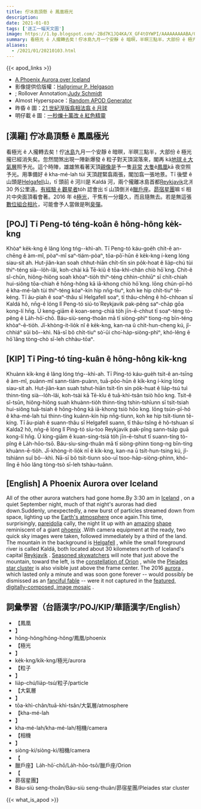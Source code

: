 ```yaml
---
title: 佇冰島頂懸 ê 鳳凰極光
description:
date: 2021-01-03
tags: ['逐工一幅天文圖']
image: https://1.bp.blogspot.com/-2Bd7K1JQ4KA/X_GF4tOYWPI/AAAAAAAAABA/0uFFh05pOxI9ptfAOIuegDRKXPpmWLh3wCLcBGAsYHQ/s960/PhoenixAurora_Helgason_960_annotated.jpeg
summary: 看極光 ê 人攏轉去矣！佇冰島九月一个安靜 ê 暗暝，半暝三點半，大部份 ê 極光攏已經消失矣。
aliases:
  - /2021/01/20210103.html
---
```


{{< apod_links >}}

- [A Phoenix Aurora over Iceland](https://apod.nasa.gov/apod/ap210103.html)
- 影像提供佮版權：[Hallgrimur P. Helgason](https://www.facebook.com/Icelandic.Photos)
- ; Rollover Annotation:[Judy Schmidt](http://geckzilla.com/)
- Almost Hyperspace：[Random APOD Generator](https://apod.nasa.gov/apod/random_apod.html)
- 昨昏 ê 圖：[21 世紀溼版翕相法翕 ê 月球](https://apod-taigi.blogspot.com/2021/01/20210102.html)
- 明仔載 ê 圖：[一秒爍十萬改 ê 紅色精靈](https://apod-taigi.blogspot.com/2021/01/20210104.html)

## [漢羅] 佇冰島頂懸 ê 鳳凰極光

看極光 ê 人攏轉去矣！佇[冰島](https://en.wikipedia.org/wiki/Iceland)九月一个安靜 ê 暗暝，半暝三點半，大部份 ê 極光攏已經消失矣。忽然間煞出現一陣新爆發 ê 粒子對天頂瀉落來，閣再 kā[地球 ê 大氣層](http://www.nasa.gov/mission_pages/sunearth/science/atmosphere-layers2.html)照予光。這个時陣，雄雄煞看著天頂[親像是](https://en.wikipedia.org/wiki/Pareidolia)予一隻[非常](https://apod.nasa.gov/apod/ap140429.html) [大隻](https://apod.nasa.gov/apod/ap121003.html)ê[鳳凰](https://en.wikipedia.org/wiki/Phoenix_(mythology))kā 夜空照予光。用準備好 ê kha-mé-lah tùi 天頂趕緊翕兩張，閣加翕一張地景。Tī 後壁 ê 山頭是[Helgafell](https://www.youtube.com/watch?v=3BuhpUn0LsE)山，tī 頭前 ê 河川是 Kaldá 河，兩个攏離冰島首都[Reykjavik](https://youtu.be/-5exa7svE5Y)北爿 30 外公里遠。[有經驗 ê 觀星者](https://c2.staticflickr.com/8/7071/7180595308_f6ba60d0b8_b.jpg)to̍h 認會出 tī 山頂倒爿ê[臘戶座](https://apod.nasa.gov/apod/ap101117.html)。[昴宿星團](https://apod.nasa.gov/apod/ap140225.html)嘛 tī 相片中央面頂看會著。2016 年 ê[極光](https://spaceplace.nasa.gov/aurora/en/)，干焦有一分鐘久，而且隨無去。若是無這張[數位組合相片](https://www.facebook.com/Icelandic.Photos/photos/pb.1859684057503918.-2207520000.1458064624./2130278890444432/)，可能會予人當做是咧[臭彈](https://en.wikipedia.org/wiki/Tall_tale)。

## [POJ] Tī Peng-tó téng-koân ê hōng-hông ke̍k-kng

Khòaⁿ ke̍k-kng ê lâng lóng tńg--khì-ah. Tī Peng-tó káu-goe̍h chi̍t-ê an-chēng ê àm-mî, pòaⁿ-mî saⁿ-tiám-pòaⁿ, tōa-pō͘-hūn ê ke̍k-kng í-keng lóng siau-sit ah. Hut-jiân-kan soah chhut-hiān chi̍t-tīn sin po̍k-hoat ê lia̍p-chú tùi thiⁿ-téng sià--lo̍h-lâi, koh-chài kā Tē-kiû ê tōa-khì-chân chiò hō͘ kng. Chit-ê sî-chūn, hiông-hiông soah khòaⁿ-tio̍h thiⁿ-téng chhin-chhiūⁿ sī chi̍t-chiah hui-siông tōa-chiah ê hōng-hông kā iā-khong chiò hō͘ kng. Iōng chún-pī-hó ê kha-mé-lah tùi thiⁿ-téng kóaⁿ-kín hip nn̄g-tiuⁿ, koh ke hip chi̍t-tiuⁿ tē-kéng. Tī āu-piah ê soaⁿ-thâu sī Helgafell soaⁿ, tī thâu-chêng ê hô-chhoan sī Kaldá hô, nn̄g-ê lóng lî Peng-tó siú-to͘ Reykjavik pak-pêng saⁿ-cha̍p gōa kong-lí hn̄g. Ū keng-giām ê koan-seng-chiá to̍h jīn-ē-chhut tī soaⁿ-téng tò-pêng ê La̍h-hō͘-chō. Báu-siù-seng-thoân mā tī siòng-phìⁿ tiong-ng bīn-téng khòaⁿ-ē-tio̍h. Jī-khòng-it-lio̍k nî ê ke̍k-kng, kan-na ū chi̍t-hun-cheng kú, jî-chhiáⁿ sûi bô--khì. Nā-sī bô chi̍t-tiuⁿ sò͘-ūi cho͘-ha̍p-siòng-phìⁿ, khó-lêng ē hō͘ lâng tòng-chò sī-leh chhàu-tōaⁿ.

## [KIP] Tī Ping-tó tíng-kuân ê hōng-hông ki̍k-kng

Khuànn ki̍k-kng ê lâng lóng tńg--khì-ah. Tī Ping-tó káu-gue̍h tsi̍t-ê an-tsīng ê àm-mî, puànn-mî sann-tiám-puànn, tuā-pōo-hūn ê ki̍k-kng í-king lóng siau-sit ah. Hut-jiân-kan suah tshut-hiān tsi̍t-tīn sin po̍k-huat ê lia̍p-tsú tuì thinn-tíng sià--lo̍h-lâi, koh-tsài kā Tē-kîu ê tuā-khì-tsân tsiò hōo kng. Tsit-ê sî-tsūn, hiông-hiông suah khuànn-tio̍h thinn-tíng tshin-tshīunn sī tsi̍t-tsiah hui-siông tuā-tsiah ê hōng-hông kā iā-khong tsiò hōo kng. Iōng tsún-pī-hó ê kha-mé-lah tuì thinn-tíng kuánn-kín hip nn̄g-tiunn, koh ke hip tsi̍t-tiunn tē-kíng. Tī āu-piah ê suann-thâu sī Helgafell suann, tī thâu-tsîng ê hô-tshuan sī Kalda2 hô, nn̄g-ê lóng lî Ping-tó síu-too Reykjavik pak-pîng sann-tsa̍p guā kong-lí hn̄g. Ū king-giām ê kuan-sing-tsiá to̍h jīn-ē-tshut tī suann-tíng tò-pîng ê La̍h-hōo-tsō. Báu-sìu-sing-thuân mā tī siòng-phìnn tiong-ng bīn-tíng khuànn-ē-tio̍h. Jī-khòng-it-lio̍k nî ê ki̍k-kng, kan-na ū tsi̍t-hun-tsing kú, jî-tshiánn suî bô--khì. Nā-sī bô tsi̍t-tiunn sòo-uī tsoo-ha̍p-siòng-phìnn, khó-lîng ē hōo lâng tòng-tsò sī-leh tshàu-tuānn.

## [English] A Phoenix Aurora over Iceland

All of the other aurora watchers had gone home.By 3:30 am in [Iceland](https://en.wikipedia.org/wiki/Iceland) , on a quiet September night, much of that night's auroras had died down.Suddenly, unexpectedly, a new burst of particles streamed down from space, lighting up the [Earth's atmosphere](http://www.nasa.gov/mission_pages/sunearth/science/atmosphere-layers2.html) once again.This time, surprisingly, [pareidolia](https://en.wikipedia.org/wiki/Pareidolia) cally, the night lit up with an [amazing](https://apod.nasa.gov/apod/ap140429.html) [shape](https://apod.nasa.gov/apod/ap121003.html) reminiscent of a giant [phoenix](https://en.wikipedia.org/wiki/Phoenix_(mythology)) .With camera equipment at the ready, two quick sky images were taken, followed immediately by a third of the land. The mountain in the background is [Helgafell](https://www.youtube.com/watch?v=3BuhpUn0LsE) , while the small foreground river is called Kaldá, both located about 30 kilometers north of Iceland's capital [Reykjavík](https://youtu.be/-5exa7svE5Y) . [Seasoned skywatchers](https://c2.staticflickr.com/8/7071/7180595308_f6ba60d0b8_b.jpg) will note that just above the mountain, toward the left, is the [constellation of Orion](https://apod.nasa.gov/apod/ap101117.html) , while the [Pleiades](https://apod.nasa.gov/apod/ap140225.html) [star cluster](http://asterisk.apod.com/viewtopic.php?f=24&t=18009) is also visible just above the frame center. The 2016 [aurora](https://spaceplace.nasa.gov/aurora/en/) , which lasted only a minute and was soon gone forever -- would possibly be dismissed as an [fanciful fable](https://en.wikipedia.org/wiki/Tall_tale) -- were it not captured in the [featured, digitally-composed, image mosaic](https://www.facebook.com/Icelandic.Photos/photos/pb.1859684057503918.-2207520000.1458064624./2130278890444432/) .

## 詞彙學習（台語漢字/POJ/KIP/華語漢字/English）

- 【鳳凰
- 】
- hōng-hông/hōng-hông/鳳凰/phoenix
- 【極光
- 】
- ke̍k-kng/ki̍k-kng/極光/aurora
- 【粒子
- 】
- lia̍p-chú/lia̍p-tsú/粒子/particle
- 【大氣層
- 】
- tōa-khì-chân/tuā-khì-tsân/大氣層/atmosphere
- 【kha-mé-lah
- 】
- kha-mé-lah/kha-mé-lah/相機/camera
- 【相機
- 】
- siòng-ki/siòng-ki/相機/camera
- 【
- 臘戶座】La̍h-hō͘-chō/La̍h-hōo-tsō/臘戶座/Orion
- 【
- 昴宿星團】
- Báu-siù seng-thoân/Báu-siù seng-thuân/昴宿星團/Pleiades star cluster

{{< what_is_apod >}}

